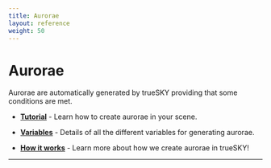 ```yaml
---
title: Aurorae
layout: reference
weight: 50
---
```







Aurorae
====================
Aurorae are automatically generated by trueSKY providing that some conditions are met.


* [**Tutorial**](tutorial.html)                                                         - Learn how to create aurorae in your scene.

* [**Variables**](variables.html)                                                       - Details of all the different variables for generating aurorae.

* [**How it works**](works.html)                                                        - Learn more about how we create aurorae in trueSKY!


<hr>
